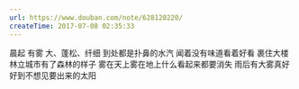 ```yaml
---
url: https://www.douban.com/note/628120220/
createTime: 2017-07-08 02:35:33
---
```


晨起
有雾
大、蓬松、纤细
到处都是扑鼻的水汽
闻着没有味道看着好看
裹住大楼林立城市有了森林的样子
雾在天上雾在地上什么看起来都要消失
雨后有大雾真好
好到不想见要出来的太阳
